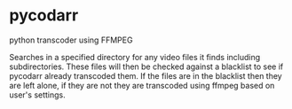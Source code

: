 # pycodarr
python transcoder using FFMPEG

Searches in a specified directory for any video files it finds including subdirectories.
These files will then be checked against a blacklist to see if pycodarr already transcoded them.
If the files are in the blacklist then they are left alone, if they are not they are transcoded using
ffmpeg based on user's settings.
